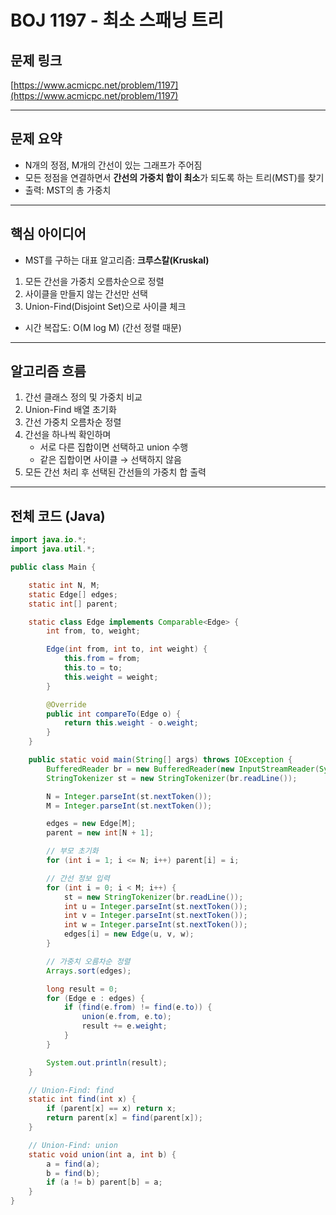 # BOJ 1197 - 최소 스패닝 트리

## 문제 링크
[https://www.acmicpc.net/problem/1197](https://www.acmicpc.net/problem/1197)

---

## 문제 요약
- N개의 정점, M개의 간선이 있는 그래프가 주어짐
- 모든 정점을 연결하면서 **간선의 가중치 합이 최소**가 되도록 하는 트리(MST)를 찾기
- 출력: MST의 총 가중치

---

## 핵심 아이디어
- MST를 구하는 대표 알고리즘: **크루스칼(Kruskal)**
1. 모든 간선을 가중치 오름차순으로 정렬
2. 사이클을 만들지 않는 간선만 선택
3. Union-Find(Disjoint Set)으로 사이클 체크

- 시간 복잡도: O(M log M) (간선 정렬 때문)

---

## 알고리즘 흐름
1. 간선 클래스 정의 및 가중치 비교
2. Union-Find 배열 초기화
3. 간선 가중치 오름차순 정렬
4. 간선을 하나씩 확인하며
   - 서로 다른 집합이면 선택하고 union 수행
   - 같은 집합이면 사이클 → 선택하지 않음
5. 모든 간선 처리 후 선택된 간선들의 가중치 합 출력

---

## 전체 코드 (Java)

```java
import java.io.*;
import java.util.*;

public class Main {

    static int N, M;
    static Edge[] edges;
    static int[] parent;

    static class Edge implements Comparable<Edge> {
        int from, to, weight;

        Edge(int from, int to, int weight) {
            this.from = from;
            this.to = to;
            this.weight = weight;
        }

        @Override
        public int compareTo(Edge o) {
            return this.weight - o.weight;
        }
    }

    public static void main(String[] args) throws IOException {
        BufferedReader br = new BufferedReader(new InputStreamReader(System.in));
        StringTokenizer st = new StringTokenizer(br.readLine());

        N = Integer.parseInt(st.nextToken());
        M = Integer.parseInt(st.nextToken());

        edges = new Edge[M];
        parent = new int[N + 1];

        // 부모 초기화
        for (int i = 1; i <= N; i++) parent[i] = i;

        // 간선 정보 입력
        for (int i = 0; i < M; i++) {
            st = new StringTokenizer(br.readLine());
            int u = Integer.parseInt(st.nextToken());
            int v = Integer.parseInt(st.nextToken());
            int w = Integer.parseInt(st.nextToken());
            edges[i] = new Edge(u, v, w);
        }

        // 가중치 오름차순 정렬
        Arrays.sort(edges);

        long result = 0;
        for (Edge e : edges) {
            if (find(e.from) != find(e.to)) {
                union(e.from, e.to);
                result += e.weight;
            }
        }

        System.out.println(result);
    }

    // Union-Find: find
    static int find(int x) {
        if (parent[x] == x) return x;
        return parent[x] = find(parent[x]);
    }

    // Union-Find: union
    static void union(int a, int b) {
        a = find(a);
        b = find(b);
        if (a != b) parent[b] = a;
    }
}
```